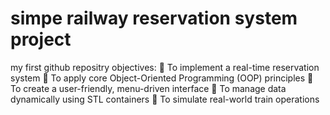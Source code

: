 # simpe railway reservation system project
my first github repositry
objectives:
 To implement a real-time reservation system
 To apply core Object-Oriented Programming (OOP) principles
 To create a user-friendly, menu-driven interface
 To manage data dynamically using STL containers
 To simulate real-world train operations
